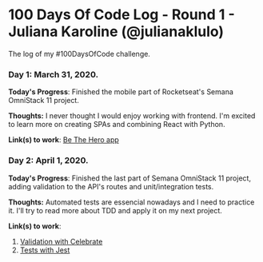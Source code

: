 # 100 Days Of Code Log - Round 1 - Juliana Karoline (@julianaklulo)

The log of my #100DaysOfCode challenge. 

### Day 1: March 31, 2020.

**Today's Progress**: Finished the mobile part of Rocketseat's Semana OmniStack 11 project.

**Thoughts:** I never thought I would enjoy working with frontend. I'm excited to learn more
on creating SPAs and combining React with Python.

**Link(s) to work**: [Be The Hero app](https://github.com/julianaklulo/omnistack11/tree/master/mobile)


### Day 2: April 1, 2020.

**Today's Progress**: Finished the last part of Semana OmniStack 11 project, adding validation to the API's routes and unit/integration tests.

**Thoughts:** Automated tests are essencial nowadays and I need to practice it. I'll try to read more about TDD and apply it on my next project.

**Link(s) to work**:
1. [Validation with Celebrate](https://github.com/julianaklulo/omnistack11/commit/74929c5e1db4ce86dea80d1a4e8d029eb6b2de9d)
2. [Tests with Jest](https://github.com/julianaklulo/omnistack11/commit/1660dbc6ac4d1e72242251f5cbf4db90062e57c8) 